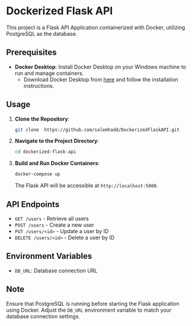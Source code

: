 # Dockerized Flask API

This project is a Flask API Application containerized with Docker, utilizing PostgreSQL as the database.

## Prerequisites

- **Docker Desktop**: Install Docker Desktop on your Windows machine to run and manage containers.
  - Download Docker Desktop from [here](https://www.docker.com/products/docker-desktop) and follow the installation instructions.

## Usage

1. **Clone the Repository**:

    ```bash
    git clone  https://github.com/salemhadd/DockerizedFlaskAPI.git
    ```

2. **Navigate to the Project Directory**:

    ```bash
    cd dockerized-flask-api
    ```

3. **Build and Run Docker Containers**:

    ```bash
    docker-compose up
    ```

    The Flask API will be accessible at `http://localhost:5000`.

## API Endpoints

- `GET /users` - Retrieve all users
- `POST /users` - Create a new user
- `PUT /users/<id>` - Update a user by ID
- `DELETE /users/<id>` - Delete a user by ID

## Environment Variables

- `DB_URL`: Database connection URL

## Note

Ensure that PostgreSQL is running before starting the Flask application using Docker. Adjust the `DB_URL` environment variable to match your database connection settings.



